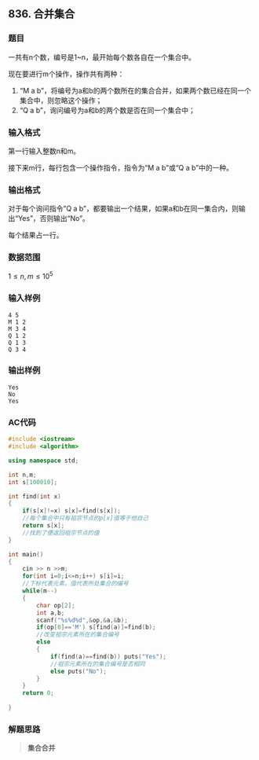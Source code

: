 ##  836. 合并集合

### 题目

一共有n个数，编号是1~n，最开始每个数各自在一个集合中。

现在要进行m个操作，操作共有两种：

1. “M a b”，将编号为a和b的两个数所在的集合合并，如果两个数已经在同一个集合中，则忽略这个操作；
2. “Q a b”，询问编号为a和b的两个数是否在同一个集合中；

### 输入格式

第一行输入整数n和m。

接下来m行，每行包含一个操作指令，指令为“M a b”或“Q a b”中的一种。

### 输出格式

对于每个询问指令”Q a b”，都要输出一个结果，如果a和b在同一集合内，则输出“Yes”，否则输出“No”。

每个结果占一行。

### 数据范围

$1≤n,m≤10^5$

### 输入样例

```
4 5
M 1 2
M 3 4
Q 1 2
Q 1 3
Q 3 4
```

### 输出样例

```
Yes
No
Yes
```

### AC代码

```c++
#include <iostream>
#include <algorithm>

using namespace std;

int n,m;
int s[100010];

int find(int x)
{
    if(s[x]!=x) s[x]=find(s[x]);
    //每个集合中只有祖宗节点的p[x]值等于他自己
    return s[x];
    //找到了便返回祖宗节点的值
}

int main()
{
    cin >> n >>m;
    for(int i=0;i<=n;i++) s[i]=i;
    //下标代表元素，值代表所处集合的编号
    while(m--)
    {
        char op[2];
        int a,b;
        scanf("%s%d%d",&op,&a,&b);
        if(op[0]=='M') s[find(a)]=find(b);
        //改变祖宗元素所在的集合编号
        else 
        {
            if(find(a)==find(b)) puts("Yes");
            //祖宗元素所在的集合编号是否相同
            else puts("No");
        }
    }
    return 0;
    
}
```

### 解题思路

>**集合合并**